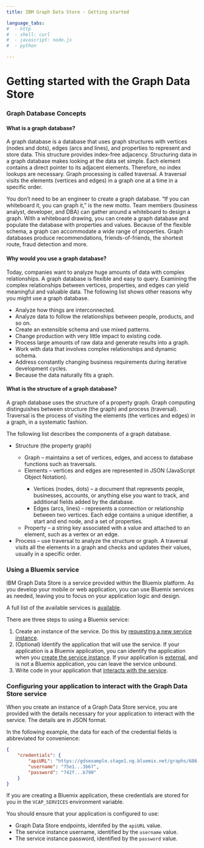 ```yaml
---
title: IBM Graph Data Store - Getting started

language_tabs:
#  - http
#  - shell: curl
#  - javascript: node.js
#  - python

---
```


# Getting started with the Graph Data Store

### Graph Database Concepts

#### What is a graph database?

A graph database is a database that uses graph structures with vertices (nodes and dots), edges (arcs and lines), and properties to represent and store data. This structure provides index-free adjacency. Structuring data in a graph database makes looking at the data set simple. Each element contains a direct pointer to its adjacent elements. Therefore, no index lookups are necessary. Graph processing is called traversal. A traversal visits the elements (vertices and edges) in a graph one at a time in a specific order.

You don’t need to be an engineer to create a graph database. “If you can whiteboard it, you can graph it,” is the new motto. Team members (business analyst, developer, and DBA) can gather around a  whiteboard to design a graph. With a whiteboard drawing, you can create a graph database and populate the database with properties and values. Because of the flexible schema, a graph can accommodate a wide range of properties. Graph databases produce recommendations, friends-of-friends, the shortest route, fraud detection and more.

#### Why would you use a graph database?

Today, companies want to analyze huge amounts of data with complex relationships.
A graph database is flexible and easy to query.
Examining the complex relationships between vertices, properties,
and edges can yield meaningful and valuable data.
The following list shows other reasons why you might use a graph database.

-	Analyze how things are interconnected.
-	Analyze data to follow the relationships between people, products, and so on.
-	Create an extensible schema and use mixed patterns.
-	Change production with very little impact to existing code.
-	Process large amounts of raw data and generate results into a graph.
-	Work with data that involves complex relationships and dynamic schema.
-	Address constantly changing business requirements during iterative development cycles.
-	Because the data naturally fits a graph.

#### What is the structure of a graph database?

A graph database uses the structure of a property graph.
Graph computing distinguishes between structure (the graph) and process (traversal).
Traversal is the process of visiting the elements (the vertices and edges) in a graph,
in a systematic fashion.

The following list describes the components of a graph database.

<ul>
<li>Structure (the property graph)</li>
<ul>
<li>Graph – maintains a set of vertices, edges, and access to database functions such as traversals.</li>
<li>Elements – vertices and edges are represented in JSON (JavaScript Object Notation).</li>
<ul>
<li>Vertices (nodes, dots) – a document that represents people, businesses, accounts, or anything else you want to track, and additional fields added by the database.</li>
<li>Edges (arcs, lines) - represents a connection or relationship between two vertices. Each edge contains a unique identifier, a start and end node, and a set of properties.</li>
</ul>
<li>Property – a string key associated with a value and attached to an element, such as a vertex or an edge.</li>
</ul>
<li>Process – use traversal to analyze the structure or graph. A traversal visits all the elements in a graph and checks and updates their values, usually in a specific order.</li>
</ul>

### Using a Bluemix service

IBM Graph Data Store is a service provided within the Bluemix platform.
As you develop your mobile or web application,
you can use Bluemix services as needed,
leaving you to focus on your application logic and design.

A full list of the available services is [available](https://console.ng.bluemix.net/catalog/).

There are three steps to using a Bluemix service:

1.	Create an instance of the service.
	Do this by [requesting a new service instance](https://www.ng.bluemix.net/docs/services/reqnsi.html#req_instance).
2.	(Optional) Identify the application that will use the service.
	If your application is a Bluemix application,
	you can identify the application when you [create the service instance](https://www.ng.bluemix.net/docs/services/reqnsi.html#req_instance).
	If your application is [external](https://www.ng.bluemix.net/docs/services/reqnsi.html#accser_external),
	and is not a Bluemix application,
	you can leave the service unbound.
3.	Write code in your application that [interacts with the service](https://www.ng.bluemix.net/docs/services/reqnsi.html#config).

### Configuring your application to interact with the Graph Data Store service

When you create an instance of a Graph Data Store service,
you are provided with the details necessary for your application to interact with the service.
The details are in JSON format.

In the following example,
the data for each of the credential fields is abbreviated for convenience:

``` json
{
	"credentials": {
		"apiURL": "https://gdsexample.stage1.ng.bluemix.net/graphs/686....",
		"username": "75e1...3b67",
		"password": "742f...b790"
	}
}
```

If you are creating a Bluemix application,
these credentials are stored for you in the `VCAP_SERVICES` environment variable.

You should ensure that your application is configured to use:

-	Graph Data Store endpoints, identifed by the `apiURL` value.
-	The service instance username, identified by the `username` value.
-	The service instance password, identified by the `password` value.